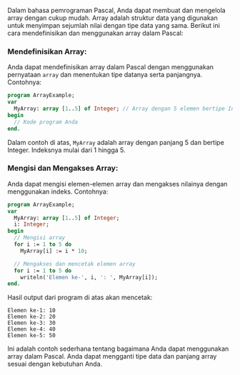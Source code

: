 Dalam bahasa pemrograman Pascal, Anda dapat membuat dan mengelola array dengan cukup mudah. Array adalah struktur data yang digunakan untuk menyimpan sejumlah nilai dengan tipe data yang sama. Berikut ini cara mendefinisikan dan menggunakan array dalam Pascal:

### Mendefinisikan Array:
Anda dapat mendefinisikan array dalam Pascal dengan menggunakan pernyataan `array` dan menentukan tipe datanya serta panjangnya. Contohnya:

```pascal
program ArrayExample;
var
  MyArray: array [1..5] of Integer; // Array dengan 5 elemen bertipe Integer
begin
  // Kode program Anda
end.
```

Dalam contoh di atas, `MyArray` adalah array dengan panjang 5 dan bertipe Integer. Indeksnya mulai dari 1 hingga 5.

### Mengisi dan Mengakses Array:
Anda dapat mengisi elemen-elemen array dan mengakses nilainya dengan menggunakan indeks. Contohnya:

```pascal
program ArrayExample;
var
  MyArray: array [1..5] of Integer;
  i: Integer;
begin
  // Mengisi array
  for i := 1 to 5 do
    MyArray[i] := i * 10;

  // Mengakses dan mencetak elemen array
  for i := 1 to 5 do
    writeln('Elemen ke-', i, ': ', MyArray[i]);
end.
```

Hasil output dari program di atas akan mencetak:

```
Elemen ke-1: 10
Elemen ke-2: 20
Elemen ke-3: 30
Elemen ke-4: 40
Elemen ke-5: 50
```

Ini adalah contoh sederhana tentang bagaimana Anda dapat menggunakan array dalam Pascal. Anda dapat mengganti tipe data dan panjang array sesuai dengan kebutuhan Anda.

